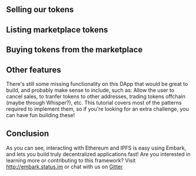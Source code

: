 ## Selling our tokens

## Listing marketplace tokens

## Buying tokens from the marketplace

## Other features
There's still some missing functionality on this DApp that would be great to build, and probably make sense to include, such as: Allow the user to cancel sales, to tranfer tokens to other addresses, trading tokens offchain (maybe through Whisper?), etc. This tutorial covers most of the patterns required to implement them, so if you're looking for an extra challenge, you can have fun building these!

## Conclusion

As you can see, interacting with Ethereum and IPFS is easy using Embark, and lets you build truly decentralized applications fast! Are you interested in learning more or contributing to this framework? Visit http://embark.status.im or chat with us on [Gitter](https://embark.status.im/chat/)